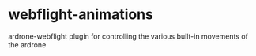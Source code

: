 # webflight-animations
ardrone-webflight plugin for controlling the various built-in movements of the ardrone

